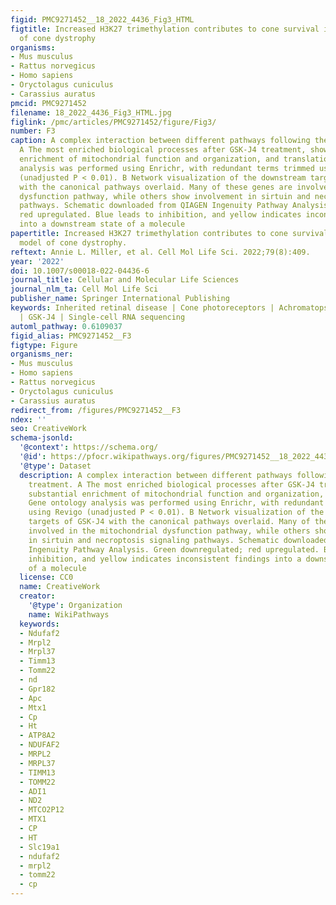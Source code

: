 ```yaml
---
figid: PMC9271452__18_2022_4436_Fig3_HTML
figtitle: Increased H3K27 trimethylation contributes to cone survival in a mouse model
  of cone dystrophy
organisms:
- Mus musculus
- Rattus norvegicus
- Homo sapiens
- Oryctolagus cuniculus
- Carassius auratus
pmcid: PMC9271452
filename: 18_2022_4436_Fig3_HTML.jpg
figlink: /pmc/articles/PMC9271452/figure/Fig3/
number: F3
caption: A complex interaction between different pathways following the GSK-J4 treatment.
  A The most enriched biological processes after GSK-J4 treatment, showing substantial
  enrichment of mitochondrial function and organization, and translation. Gene ontology
  analysis was performed using Enrichr, with redundant terms trimmed using Revigo
  (unadjusted P < 0.01). B Network visualization of the downstream targets of GSK-J4
  with the canonical pathways overlaid. Many of these genes are involved in the mitochondrial
  dysfunction pathway, while others show involvement in sirtuin and necroptosis signaling
  pathways. Schematic downloaded from QIAGEN Ingenuity Pathway Analysis. Green downregulated;
  red upregulated. Blue leads to inhibition, and yellow indicates inconsistent findings
  into a downstream state of a molecule
papertitle: Increased H3K27 trimethylation contributes to cone survival in a mouse
  model of cone dystrophy.
reftext: Annie L. Miller, et al. Cell Mol Life Sci. 2022;79(8):409.
year: '2022'
doi: 10.1007/s00018-022-04436-6
journal_title: Cellular and Molecular Life Sciences
journal_nlm_ta: Cell Mol Life Sci
publisher_name: Springer International Publishing
keywords: Inherited retinal disease | Cone photoreceptors | Achromatopsia | H3K27me3
  | GSK-J4 | Single-cell RNA sequencing
automl_pathway: 0.6109037
figid_alias: PMC9271452__F3
figtype: Figure
organisms_ner:
- Mus musculus
- Homo sapiens
- Rattus norvegicus
- Oryctolagus cuniculus
- Carassius auratus
redirect_from: /figures/PMC9271452__F3
ndex: ''
seo: CreativeWork
schema-jsonld:
  '@context': https://schema.org/
  '@id': https://pfocr.wikipathways.org/figures/PMC9271452__18_2022_4436_Fig3_HTML.html
  '@type': Dataset
  description: A complex interaction between different pathways following the GSK-J4
    treatment. A The most enriched biological processes after GSK-J4 treatment, showing
    substantial enrichment of mitochondrial function and organization, and translation.
    Gene ontology analysis was performed using Enrichr, with redundant terms trimmed
    using Revigo (unadjusted P < 0.01). B Network visualization of the downstream
    targets of GSK-J4 with the canonical pathways overlaid. Many of these genes are
    involved in the mitochondrial dysfunction pathway, while others show involvement
    in sirtuin and necroptosis signaling pathways. Schematic downloaded from QIAGEN
    Ingenuity Pathway Analysis. Green downregulated; red upregulated. Blue leads to
    inhibition, and yellow indicates inconsistent findings into a downstream state
    of a molecule
  license: CC0
  name: CreativeWork
  creator:
    '@type': Organization
    name: WikiPathways
  keywords:
  - Ndufaf2
  - Mrpl2
  - Mrpl37
  - Timm13
  - Tomm22
  - nd
  - Gpr182
  - Apc
  - Mtx1
  - Cp
  - Ht
  - ATP8A2
  - NDUFAF2
  - MRPL2
  - MRPL37
  - TIMM13
  - TOMM22
  - ADI1
  - ND2
  - MTCO2P12
  - MTX1
  - CP
  - HT
  - Slc19a1
  - ndufaf2
  - mrpl2
  - tomm22
  - cp
---
```

